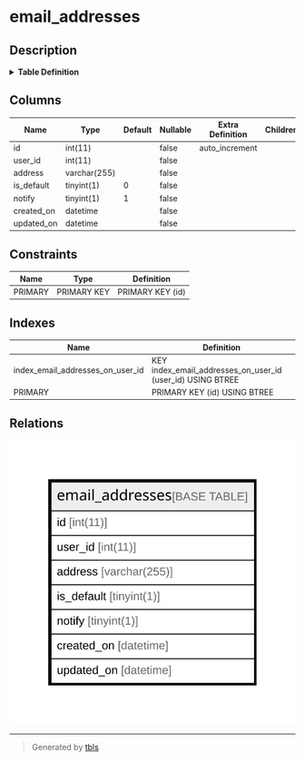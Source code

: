 # email_addresses

## Description

<details>
<summary><strong>Table Definition</strong></summary>

```sql
CREATE TABLE `email_addresses` (
  `id` int(11) NOT NULL AUTO_INCREMENT,
  `user_id` int(11) NOT NULL,
  `address` varchar(255) NOT NULL,
  `is_default` tinyint(1) NOT NULL DEFAULT 0,
  `notify` tinyint(1) NOT NULL DEFAULT 1,
  `created_on` datetime NOT NULL,
  `updated_on` datetime NOT NULL,
  PRIMARY KEY (`id`),
  KEY `index_email_addresses_on_user_id` (`user_id`)
) ENGINE=InnoDB AUTO_INCREMENT=[Redacted by tbls] DEFAULT CHARSET=utf8mb4 COLLATE=utf8mb4_general_ci
```

</details>

## Columns

| Name | Type | Default | Nullable | Extra Definition | Children | Parents | Comment |
| ---- | ---- | ------- | -------- | ---------------- | -------- | ------- | ------- |
| id | int(11) |  | false | auto_increment |  |  |  |
| user_id | int(11) |  | false |  |  |  |  |
| address | varchar(255) |  | false |  |  |  |  |
| is_default | tinyint(1) | 0 | false |  |  |  |  |
| notify | tinyint(1) | 1 | false |  |  |  |  |
| created_on | datetime |  | false |  |  |  |  |
| updated_on | datetime |  | false |  |  |  |  |

## Constraints

| Name | Type | Definition |
| ---- | ---- | ---------- |
| PRIMARY | PRIMARY KEY | PRIMARY KEY (id) |

## Indexes

| Name | Definition |
| ---- | ---------- |
| index_email_addresses_on_user_id | KEY index_email_addresses_on_user_id (user_id) USING BTREE |
| PRIMARY | PRIMARY KEY (id) USING BTREE |

## Relations

![er](email_addresses.svg)

---

> Generated by [tbls](https://github.com/k1LoW/tbls)
